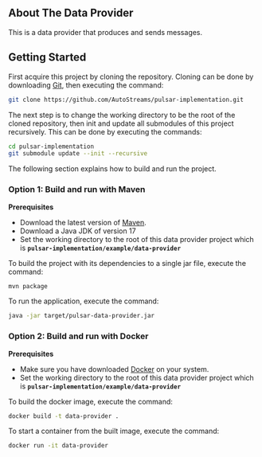## About The Data Provider
This is a data provider that produces and sends messages.
## Getting Started
First acquire this project by cloning the repository. Cloning can be done by downloading [Git](https://git-scm.com/), then executing the command:
```bash
git clone https://github.com/AutoStreams/pulsar-implementation.git
```
The next step is to change the working directory to be the root of the cloned repository, then init and update all submodules of this project recursively. This can be done by executing the commands:

```bash
cd pulsar-implementation
git submodule update --init --recursive
```

The following section explains how to build and run the project.
### Option 1: Build and run with Maven
**Prerequisites**
* Download the latest version of [Maven](https://maven.apache.org/).
* Download a Java JDK of version 17
* Set the working directory to the root of this data provider project which is **`pulsar-implementation/example/data-provider`**

To build the project with its dependencies to a single jar file, execute the command:
```bash
mvn package
```
To run the application, execute the command:
```bash
java -jar target/pulsar-data-provider.jar 
```
### Option 2: Build and run with Docker
**Prerequisites**
* Make sure you have downloaded [Docker](https://www.docker.com/) on your system.
* Set the working directory to the root of this data provider project which is **`pulsar-implementation/example/data-provider`**

To build the docker image, execute the command:
```bash
docker build -t data-provider .
```

To start a container from the built image, execute the command:
```bash
docker run -it data-provider
```